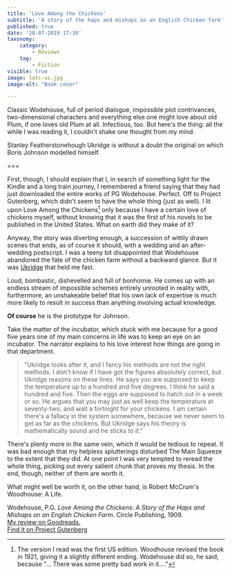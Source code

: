 ```yaml
---
title: 'Love Among the Chickens'
subtitle: 'A story of the haps and mishaps on an English Chicken farm'
published: true
date: '28-07-2019 17:30'
taxonomy:
    category:
        - Reviews
    tag:
        - Fiction
visible: true
image: latc-us.jpg
image-alt: "Book cover"

---
```


Classic Wodehouse, full of period dialogue, impossible plot contrivances, two-dimensional characters and everything else one might love about old Plum, if one loves old Plum at all. Infectious, too. But here's the thing: all the while I was reading it, I couldn't shake one thought from my mind.

Stanley Featherstonehough Ukridge is without a doubt the original on which Boris Johnson modelled himself.

===

First, though, I should explain that I, in search of something light for the Kindle and a long train journey, I remembered a friend saying that they had just downloaded the entire works of PG Wodehouse. Perfect. Off to Project Gutenberg, which didn't seem to have the whole thing (just as well). I lit upon Love Among the Chickens[^1] only because I have a certain love of chickens myself, without knowing that it was the first of his novels to be published in the United States. What on earth did they make of it?

[^1]: The version I read was the first US edition. Woodhouse revised the book in 1921, giving it a slightly different ending. Wodehouse did so, he said, because "... There was some pretty bad work in it...."

Anyway, the story was diverting enough, a succession of wittily drawn scenes that ends, as of course it should, with a wedding and an after-wedding postscript. I was a teeny bit disappointed that Wodehouse abandoned the fate of the chicken farm without a backward glance. But it was [Ukridge](https://en.wikipedia.org/wiki/Stanley_Featherstonehaugh_Ukridge) that held me fast.

Loud, bombastic, dishevelled and full of bonhomie. He comes up with an endless stream of impossible schemes entirely unrooted in reality with, furthermore, an unshakeable belief that his own lack of expertise is much more likely to result in success than anything involving actual knowledge.

**Of course** he is the prototype for Johnson.

Take the matter of the incubator, which stuck with me because for a good five years one of my main concerns in life was to keep an eye on an incubator. The narrator explains to his love interest how things are going in that department.

> "Ukridge looks after it, and I fancy his methods are not the right methods. I don't know if I have got the figures absolutely correct, but Ukridge reasons on these lines. He says you are supposed to keep the temperature up to a hundred and five degrees. I think he said a hundred and five. Then the eggs are supposed to hatch out in a week or so. He argues that you may just as well keep the temperature at seventy-two, and wait a fortnight for your chickens. I am certain there's a fallacy in the system somewhere, because we never seem to get as far as the chickens. But Ukridge says his theory is mathematically sound and he sticks to it."

There's plenty more in the same vein, which it would be tedious to repeat. It was bad enough that my helpless splutterings disturbed The Main Squeeze to the extent that they did. At one point I was very tempted to reread the whole thing, picking out every salient chunk that proves my thesis. In the end, though, neither of them are worth it.

What might well be worth it, on the other hand, is Robert McCrum's Woodhouse: A Life.

<div class="citation">
Wodehouse, P.G. <i>Love Among the Chickens: A Story of the Haps and Mishaps on an English Chicken Farm</i>. Circle Publishing, 1909.
</div>

<div class="flex flex-row w-full">
<div class="flex w-1/2 ">
<a href="https://www.goodreads.com/review/show/2912166214">My review on Goodreads.</a>
</div>

<div class="flex w-1/2 ">
<a href="https://www.gutenberg.org/ebooks/20532">Find it on Project Gutenberg</a>
</div>
</div>

